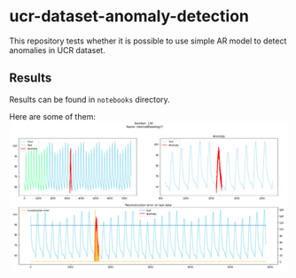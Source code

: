 # ucr-dataset-anomaly-detection
 This repository tests whether it is possible to use simple AR model to
 detect anomalies in UCR dataset.
 
## Results
Results can be found in `notebooks` directory.

Here are some of them:
![](img/136.png)